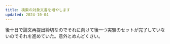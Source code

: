 ```yaml
---
title: 検索の対象文書を増やします
updated: 2024-10-04
---
```


後十日で論文再提出締切なのでそれに向けて後一つ実験のセットが完了していないのでそれを進めていた。意外とめんどくさい。
